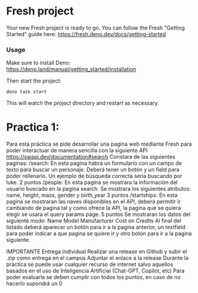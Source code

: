 # Fresh project

Your new Fresh project is ready to go. You can follow the Fresh "Getting
Started" guide here: https://fresh.deno.dev/docs/getting-started

### Usage

Make sure to install Deno: https://deno.land/manual/getting_started/installation

Then start the project:

```
deno task start
```

This will watch the project directory and restart as necessary.

# Practica 1:

Para esta práctica se pide desarrollar una pagina web mediante Fresh para poder interactuar de manera sencilla con la siguiente API https://swapi.dev/documentation#search
Constara de las siguientes paginas:
/search: En esta pagina habrá un formulario con un campo de texto para buscar un personaje. Deberá tener un botón y un field para poder rellenarlo. Un ejemplo de búsqueda correcta seria buscando por luke. 2 puntos
/people: En esta pagina se mostrara la información del usuario buscado en la pagina search.
Se mostrara los siguientes atributos: name, height, mass, gender y birth_year 3 puntos
/startships: En esta pagina se mostraran las naves disponibles en el API, deberá permitir ir cambiando de pagina tal y como ofrece la API, la pagina que se quiera elegir se usara el query params page. 5 puntos
Se mostraran los datos del siguiente modo:
Name
Model
Manufacturer
Cost on Credits
Al final del listado deberá aparecer un botón para ir a la pagina anterior, un textfield para poder indicar a que pagina se quiere ir y otro botón para ir a la pagina siguiente.

IMPORTANTE
Entrega individual
Realizar una release en Github y subir el .zip como entrega en el campus
Adjuntar el enlace a la release
Durante la práctica se puede usar cualquier recurso de internet salvo aquellos basados en el uso de Inteligencia Artificial (Chat-GPT, Copilot, etc)
Para poder evaluarla se deben cumplir con todos los puntos, en caso de no hacerlo supondrá un 0
